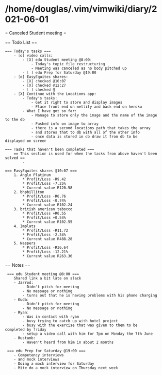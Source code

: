 # /home/douglas/.vim/vimwiki/diary/2021-06-01

= Canceled Student meeting =

== Todo List ==

	=== Today's tasks ===
		- [o] video calls:
			- [X] edu Student meeting @8:00:
				- Today's topic file restructuring
				- Meeting was canceled as no body pitched up
			- [ ] edu Prep for Saturday @19:00
        - [o] EasyEquites shares:
            - [X] checked @10:07
            - [X] checked @12:27
            - [ ] checked @
		- [X] Continue with the Locations app:
			- Today's tasks:
				- Get it right to store and display images
				- Place front end on netlify and back end on heroku
			- What I have got so far:
				- Manage to store only the image and the name of the image to the db
				- Pushed info on image to array
				- there is a second locations path that takes the array
				- and stores that to db with all of the other info
				- once data is stored in db draw it from db to be displayed on screen

	=== Tasks that haven't been completed ===
		== This section is used for when the tasks from above haven't been solved ==
			-

	=== EasyEquites shares @10:07 ===
		1. Anglo Platinum
			* Profit/Loss -R9.42
			* Profit/Loss -7.25%
			* Current value R120.58
		2. bhpbilliton
			* Profit/Loss -R0.76
			* Profit/Loss -0.74%
			* Current value R102.24
		3. british american tabocco
			* Profit/Loss +R0.55
			* Profit/Loss +0.54%
			* Current value R102.55
		4. Implats
			* Profit/Loss -R11.72
			* Profit/Loss -2.34%
			* Current value R488.28
		5. Naspers
			* Profit/Loss -R36.64
			* Profit/Loss -12.21%
			* Current value R263.36

== Notes ==

	 === edu Student meeting @8:00 ===
	 	Shared link a bit late on slack
	 	- Jarrod:
			- Didn't pitch for meeting
			- No message or nothing
			- turns out that he is having problems with his phone charging
		- Kuda:
			- Didn't pitch for meeting
			- No message or nothing
		- Ryan:
			- Was in contact with ryan
			- busy trying to catch up with hotel project
			- busy with the exercise that was given to them to be completed by friday
			- setup a video call with him for 7pm on Monday the 7th June
		- Rustumb:
			- Haven't heard from him in about 2 months
	 
	 === edu Prep for Saturday @19:00 ===
	 	- Competency interviews
		- and mock interviews
		- Doing a mock interview for Saturday
		- Mite do a mock interview on Thursday next week
